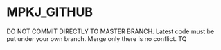 # MPKJ_GITHUB
 DO NOT COMMIT DIRECTLY TO MASTER BRANCH.
	Latest code must be put under your own branch. Merge only there is no conflict.
TQ

